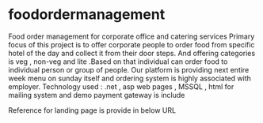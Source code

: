 # foodordermanagement
Food order management for corporate office and catering services 
Primary focus of this project is to offer corporate people to order food from specific hotel of the day and collect it from their door steps. 
And offering categories is veg , non-veg and lite .Based on that individual can order food to individual person or group of people.
Our platform is providing next entire week menu on sunday itself and ordering system is highly associated with employer.
Technology used : .net , asp web pages , MSSQL , html for mailing system and demo payment gateway is include 

Reference for landing page is provide in below URL



